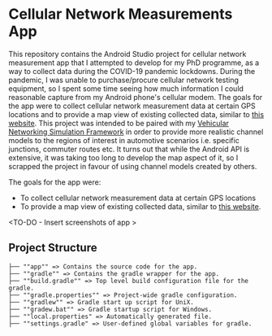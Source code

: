 # Cellular Network Measurements App

This repository contains the Android Studio project for cellular network measurement app that I attempted to develop for my PhD programme, as a way to collect data during the COVID-19 pandemic lockdowns. During the pandemic, I was unable to purchase/procure cellular network testing equipment, so I spent some time seeing how much information I could reasonable capture from my Android phone's cellular modem. The goals for the app were to collect cellular network measurement data at certain GPS locations and to provide a map view of existing collected data, similar to [this website](https://www.nperf.com/en/map/ww/-/-/signal/). This project was intended to be paired with my [Vehicular Networking Simulation Framework](https://github.com/J-CLANCY/Vehicular-Networking-Simulation-Platform) in order to provide more realistic channel models to the regions of interest in automotive scenarios i.e. specific junctions, commuter routes etc. It turns out that while the Android API is extensive, it was taking too long to develop the map aspect of it, so I scrapped the project in favour of using channel models created by others.

The goals for the app were:
- To collect cellular network measurement data at certain GPS locations
- To provide a map view of existing collected data, similar to [this website](https://www.nperf.com/en/map/ww/-/-/signal/).

<TO-DO - Insert screenshots of app >

## Project Structure

```
├── ""app"" => Contains the source code for the app.
├── ""gradle"" => Contains the gradle wrapper for the app.
├── ""build.gradle"" => Top level build configuration file for the gradle.
├── ""gradle.properties"" => Project-wide gradle configuration.
├── ""gradlew"" => Gradle start up script for UniX.
├── ""gradew.bat"" => Gradle startup script for Windows.
├── ""local.properties" => Automatically generated file.
├── ""settings.gradle" => User-defined global variables for gradle.
```
